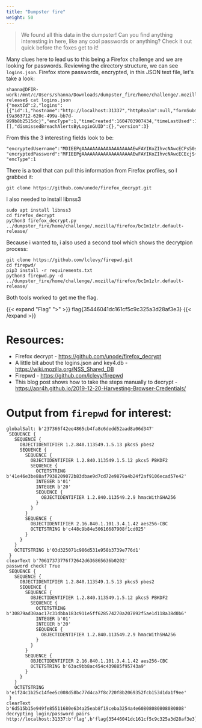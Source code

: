 ```yaml
---
title: "Dumpster fire"
weight: 50
---
```


> We found all this data in the dumpster! Can you find anything interesting in here, like any cool passwords or anything? Check it out quick before the foxes get to it!

Many clues here to lead us to this being a Firefox challenge and we are looking for passwords. Reviewing the directory structure, we can see `logins.json`. Firefox store passwords, encrypted, in this JSON text file, let's take a look:

```shell
shanna@DFIR-work:/mnt/c/Users/shanna/Downloads/dumpster_fire/home/challenge/.mozilla/firefox/bc1m1zlr.default-release$ cat logins.json
{"nextId":2,"logins":[{"id":1,"hostname":"http://localhost:31337","httpRealm":null,"formSubmitURL":"http://localhost:31337","usernameField":"username","passwordField":"password","encryptedUsername":"MDIEEPgAAAAAAAAAAAAAAAAAAAEwFAYIKoZIhvcNAwcECPs50spbp6eyBAi0aCUHIntLPA==","encryptedPassword":"MFIEEPgAAAAAAAAAAAAAAAAAAAEwFAYIKoZIhvcNAwcECEcjS+e6bXjFBCgCQ0p/1wCqPUmdgXdZWlohMXan4C3jD0bQgzsweyVEpAjJa+P9eOU4","guid":"{9a363712-620c-499a-bb7d-999b8b2515dc}","encType":1,"timeCreated":1604703907434,"timeLastUsed":1604703907434,"timePasswordChanged":1604703907434,"timesUsed":1}],"potentiallyVulnerablePasswords":[],"dismissedBreachAlertsByLoginGUID":{},"version":3}
```

From this the 3 interesting fields look to be:
```shell
"encryptedUsername":"MDIEEPgAAAAAAAAAAAAAAAAAAAEwFAYIKoZIhvcNAwcECPs50spbp6eyBAi0aCUHIntLPA=="
"encryptedPassword":"MFIEEPgAAAAAAAAAAAAAAAAAAAEwFAYIKoZIhvcNAwcECEcjS+e6bXjFBCgCQ0p/1wCqPUmdgXdZWlohMXan4C3jD0bQgzsweyVEpAjJa+P9eOU4"
"encType":1
```
There is a tool that can pull this information from Firefox profiles, so I grabbed it:
```shell
git clone https://github.com/unode/firefox_decrypt.git
```

I also needed to install libnss3

```shell
sudo apt install libnss3
cd firefox_decrypt
python3 firefox_decrypt.py ../dumpster_fire/home/challenge/.mozilla/firefox/bc1m1zlr.default-release/
```

Because i wanted to, i also used a second tool which shows the decrytpion process: 

```shell
git clone https://github.com/lclevy/firepwd.git
cd firepwd/
pip3 install -r requirements.txt
python3 firepwd.py -d ../dumpster_fire/home/challenge/.mozilla/firefox/bc1m1zlr.default-release/
```

Both tools worked to get me the flag.

{{< expand "Flag" ">" >}}
flag{35446041dc161cf5c9c325a3d28af3e3}
{{< /expand >}}

# Resources:
* Firefox decrypt - https://github.com/unode/firefox_decrypt
* A little bit about the logins.json and key4.db - https://wiki.mozilla.org/NSS_Shared_DB
* Firepwd - https://github.com/lclevy/firepwd
* This blog post shows how to take the steps manually to decrypt - https://apr4h.github.io/2019-12-20-Harvesting-Browser-Credentials/

# Output from `firepwd` for interest:

```shell
globalSalt: b'237366f42ee4865cb4fa8c6dedd52aad8a06d347'
 SEQUENCE {
   SEQUENCE {
     OBJECTIDENTIFIER 1.2.840.113549.1.5.13 pkcs5 pbes2
     SEQUENCE {
       SEQUENCE {
         OBJECTIDENTIFIER 1.2.840.113549.1.5.12 pkcs5 PBKDF2
         SEQUENCE {
           OCTETSTRING b'41e46e3be88af7938209072b83dbae9d7cd72e9879a4b24f2af9106ecad57e42'
           INTEGER b'01'
           INTEGER b'20'
           SEQUENCE {
             OBJECTIDENTIFIER 1.2.840.113549.2.9 hmacWithSHA256
           }
         }
       }
       SEQUENCE {
         OBJECTIDENTIFIER 2.16.840.1.101.3.4.1.42 aes256-CBC
         OCTETSTRING b'c448c9b84e50616687908f1cd025'
       }
     }
   }
   OCTETSTRING b'03d325071c986d531e958b3739e776d1'
 }
clearText b'70617373776f72642d636865636b0202'
password check? True
 SEQUENCE {
   SEQUENCE {
     OBJECTIDENTIFIER 1.2.840.113549.1.5.13 pkcs5 pbes2
     SEQUENCE {
       SEQUENCE {
         OBJECTIDENTIFIER 1.2.840.113549.1.5.12 pkcs5 PBKDF2
         SEQUENCE {
           OCTETSTRING b'30879ad30aac17c31dbba183c911e5ff628574270a207892f5ae1d118a38d0b6'
           INTEGER b'01'
           INTEGER b'20'
           SEQUENCE {
             OBJECTIDENTIFIER 1.2.840.113549.2.9 hmacWithSHA256
           }
         }
       }
       SEQUENCE {
         OBJECTIDENTIFIER 2.16.840.1.101.3.4.1.42 aes256-CBC
         OCTETSTRING b'63ac9bb8ac454c439885f95743a9'
       }
     }
   }
   OCTETSTRING b'e1f24c1b25c14fee5c008d58bc77d4ca7f8c720f8b2069352fcb153d1da1f9ee'
 }
clearText b'6d515b15e949fe85511680e634a25eab8f19ceba3254a4e60808080808080808'
decrypting login/password pairs
http://localhost:31337:b'flag',b'flag{35446041dc161cf5c9c325a3d28af3e3}'
```
